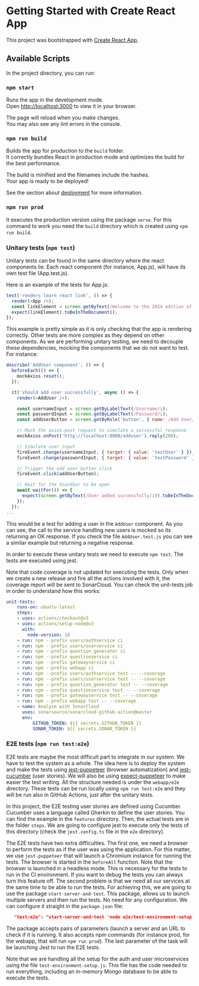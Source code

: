 # Getting Started with Create React App

This project was bootstrapped with [Create React App](https://github.com/facebook/create-react-app).

## Available Scripts

In the project directory, you can run:

### `npm start`

Runs the app in the development mode.\
Open [http://localhost:3000](http://localhost:3000) to view it in your browser.

The page will reload when you make changes.\
You may also see any lint errors in the console.

### `npm run build`

Builds the app for production to the `build` folder.\
It correctly bundles React in production mode and optimizes the build for the best performance.

The build is minified and the filenames include the hashes.\
Your app is ready to be deployed!

See the section about [deployment](https://facebook.github.io/create-react-app/docs/deployment) for more information.

### `npm run prod`
It executes the production version using the package `serve`. For this command to work you need the `build` directory which is created using `npm run build`.

### Unitary tests (`npm test`)

Unitary tests can be found in the same directory where the react components lie. Each react component (for instance, App.js), will have its own test file (App.test.js).

Here is an example of the tests for App.js:

```javascript
test('renders learn react link', () => {
  render(<App />);
  const linkElement = screen.getByText(/Welcome to the 2024 edition of the Software Architecture course/i);
  expect(linkElement).toBeInTheDocument();
});
```
This example is pretty simple as it is only checking that the app is rendering correctly. Other tests are more complex as they depend on other components. As we are performing unitary testing, we need to decouple these dependencies, mocking the components that we do not want to test. For instance:

```javascript
describe('AddUser component', () => {
  beforeEach(() => {
    mockAxios.reset();
  });

  it('should add user successfully', async () => {
    render(<AddUser />);

    const usernameInput = screen.getByLabelText(/Username/i);
    const passwordInput = screen.getByLabelText(/Password/i);
    const addUserButton = screen.getByRole('button', { name: /Add User/i });

    // Mock the axios.post request to simulate a successful response
    mockAxios.onPost('http://localhost:8000/adduser').reply(200);

    // Simulate user input
    fireEvent.change(usernameInput, { target: { value: 'testUser' } });
    fireEvent.change(passwordInput, { target: { value: 'testPassword' } });

    // Trigger the add user button click
    fireEvent.click(addUserButton);

    // Wait for the Snackbar to be open
    await waitFor(() => {
      expect(screen.getByText(/User added successfully/i)).toBeInTheDocument();
    });
  });
...
```
This would be a test for adding a user in the `AddUser` component. As you can see, the call to the service handling new users is mocked so its returning an OK response. If you check the file `AddUser.test.js` you can see a similar example but returning a negative response.

In order to execute these unitary tests we need to execute `npm test`. The tests are executed using jest. 

Note that code coverage is not updated for executing the tests. Only when we create a new release and fire all the actions involved with it, the coverage report will be sent to SonarCloud. You can check the unit-tests job in order to understand how this works:

```yml
unit-tests:
    runs-on: ubuntu-latest
    steps:
    - uses: actions/checkout@v3
    - uses: actions/setup-node@v3
      with:
        node-version: 18
    - run: npm --prefix users/authservice ci
    - run: npm --prefix users/userservice ci
    - run: npm --prefix question_generator ci
    - run: npm --prefix questionservice ci
    - run: npm --prefix gatewayservice ci
    - run: npm --prefix webapp ci
    - run: npm --prefix users/authservice test -- --coverage
    - run: npm --prefix users/userservice test -- --coverage
    - run: npm --prefix question_generator test -- --coverage
    - run: npm --prefix questionservice test -- --coverage
    - run: npm --prefix gatewayservice test -- --coverage
    - run: npm --prefix webapp test -- --coverage
    - name: Analyze with SonarCloud
      uses: sonarsource/sonarcloud-github-action@master
      env:
          GITHUB_TOKEN: ${{ secrets.GITHUB_TOKEN }}
          SONAR_TOKEN: ${{ secrets.SONAR_TOKEN }}
```


### E2E tests (`npm run test:e2e`)

E2E tests are maybe the most difficult part to integrate in our system. We have to test the system as a whole. The idea here is to deploy the system and make the tests using [jest-puppeteer](https://github.com/smooth-code/jest-puppeteer) (browser automatization) and [jest-cucumber](https://www.npmjs.com/package/jest-cucumber) (user stories). We will also be using [expect-puppeteer](https://www.npmjs.com/package/expect-puppeteer) to make easier the test writing. All the structure needed is under the `webapp/e2e` directory. These tests can be run locally using `npm run test:e2e` and they will be run also in GitHub Actions, just after the unitary tests. 

In this project, the E2E testing user stories are defined using Cucumber. Cucumber uses a language called Gherkin to define the user stories. You can find the example in the `features` directory. Then, the actual tests are in the folder `steps`. We are going to configure jest to execute only the tests of this directory (check the `jest.config.ts` file in the `e2e` directory). 

The E2E tests have two extra difficulties. The first one, we need a browser to perform the tests as if the user was using the application. For this matter, we use `jest-puppeteer` that will launch a Chromium instance for running the tests. The browser is started in the `beforeAll` function. Note that the browser is launched in a headless mode. This is necessary for the tests to run in the CI environment. If you want to debug the tests you can always turn this feature off. The second problem is that we need all our services at the same time to be able to run the tests. For achieving this, we are going to use the package `start-server-and-test`. This package, allows us to launch multiple servers and then run the tests. No need for any configuration. We can configure it straight in the `package.json` file:

```json
   "test:e2e": "start-server-and-test 'node e2e/test-environment-setup.js' http://localhost:8000/health prod 3000 \"cd e2e && jest\"",
```


The package accepts pairs of parameters (launch a server and an URL to check if it is running. It also accepts npm commands (for instance prod, for the webapp, that will run `npm run prod`). The last parameter of the task will be launching Jest to run the E2E tests.

Note that we are handling all the setup for the auth and user microservices using the file `test-environment-setup.js`. This file has the code needed to run everything, including an in-memory Mongo database to be able to execute the tests.

